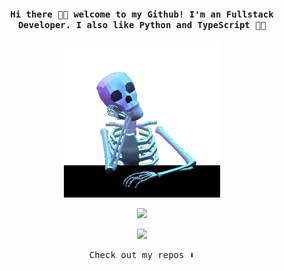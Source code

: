 <h4 align="center"><samp> Hi there 👋🏾  welcome to my Github! I'm an Fullstack Developer. I also like Python and TypeScript 🚬🐍 </samp></h4>

<p align="center">
  <img width="250" src="./skeleton.gif">
</p>

<p align="center">
  <a href="https://linyers.com.ar">
    <img src="https://skillicons.dev/icons?i=devto" />
  </a>
</p>

<p align="center">
  <a href="https://skillicons.dev">
    <img src="https://skillicons.dev/icons?i=python,django,docker,linux,postman,js,ts,html,css,react,nextjs,tailwind" />
  </a>
</p>

<p align="center"><samp>
Check out my repos ⬇️  
  </samp>
</p>
